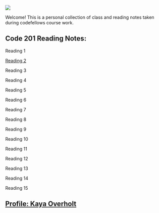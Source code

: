 ![](https://cdn.cnn.com/cnnnext/dam/assets/150103074330-hubble-space-background-2-large-169.jpg)

Welcome! This is a personal collection of class and reading notes taken during codefellows course work.
  
  ## Code 201 Reading Notes:
   Reading 1
   
   [Reading 2](201Read02.md)
   
   Reading 3
   
   Reading 4
   
   Reading 5
   
   Reading 6
   
   Reading 7
   
   Reading 8
   
   Reading 9
   
   Reading 10
   
   Reading 11
   
   Reading 12
   
   Reading 13
   
   Reading 14
   
   Reading 15
  
## [Profile: Kaya Overholt](personal.md)
